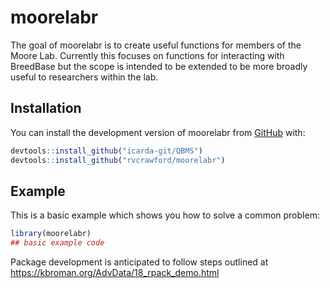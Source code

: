 
# moorelabr

<!-- badges: start -->
<!-- badges: end -->

The goal of moorelabr is to create useful functions for members of the Moore Lab. Currently this focuses on functions for interacting with BreedBase but the scope is intended to be extended to be more broadly useful to researchers within the lab.

## Installation

You can install the development version of moorelabr from [GitHub](https://github.com/) with:

``` r
devtools::install_github("icarda-git/QBMS")
devtools::install_github("rvcrawford/moorelabr")
```

## Example

This is a basic example which shows you how to solve a common problem:

``` r
library(moorelabr)
## basic example code
```

Package development is anticipated to follow steps outlined at https://kbroman.org/AdvData/18_rpack_demo.html
